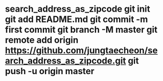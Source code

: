 # search_address_as_zipcode git init git add README.md git commit -m first commit git branch -M master git remote add origin https://github.com/jungtaecheon/search_address_as_zipcode.git git push -u origin master
